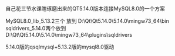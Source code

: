 自己花三节水课瞎琢磨出来的QT5.14.0版本连接MySQL8.0的一个方案

MySQL8.0_lib_5.13.2三个 放到 D:\Qt\Qt5.14.0\5.14.0\mingw73_64\bin
sqldrivers_5.14.0两个放到 D:\Qt\Qt5.14.0\5.14.0\mingw73_64\plugins\sqldrivers

5.14.0版的qsqlmysql+5.13.2版的mysql8.0驱动
